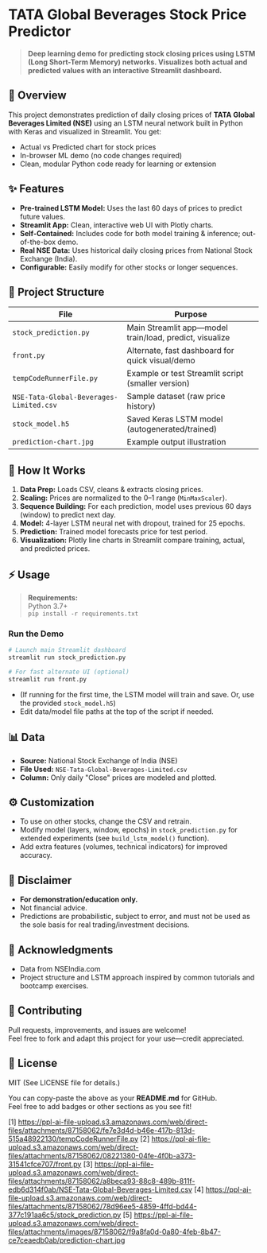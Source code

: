 
# TATA Global Beverages Stock Price Predictor

> **Deep learning demo for predicting stock closing prices using LSTM (Long Short-Term Memory) networks. Visualizes both actual and predicted values with an interactive Streamlit dashboard.**

## 🚀 Overview

This project demonstrates prediction of daily closing prices of **TATA Global Beverages Limited (NSE)** using an LSTM neural network built in Python with Keras and visualized in Streamlit. You get:

- Actual vs Predicted chart for stock prices
- In-browser ML demo (no code changes required)
- Clean, modular Python code ready for learning or extension


  


## ✨ Features

- **Pre-trained LSTM Model:** Uses the last 60 days of prices to predict future values.
- **Streamlit App:** Clean, interactive web UI with Plotly charts.
- **Self-Contained:** Includes code for both model training & inference; out-of-the-box demo.
- **Real NSE Data:** Uses historical daily closing prices from National Stock Exchange (India).
- **Configurable:** Easily modify for other stocks or longer sequences.

## 📂 Project Structure

| File                              | Purpose                                                   |
|------------------------------------|-----------------------------------------------------------|
| `stock_prediction.py`              | Main Streamlit app—model train/load, predict, visualize   |
| `front.py`                        | Alternate, fast dashboard for quick visual/demo           |
| `tempCodeRunnerFile.py`           | Example or test Streamlit script (smaller version)        |
| `NSE-Tata-Global-Beverages-Limited.csv` | Sample dataset (raw price history)                |
| `stock_model.h5`                   | Saved Keras LSTM model (autogenerated/trained)            |
| `prediction-chart.jpg`             | Example output illustration                               |

## 🧠 How It Works

1. **Data Prep:** Loads CSV, cleans & extracts closing prices.
2. **Scaling:** Prices are normalized to the 0–1 range (`MinMaxScaler`).
3. **Sequence Building:** For each prediction, model uses previous 60 days (window) to predict next day.
4. **Model:** 4-layer LSTM neural net with dropout, trained for 25 epochs.
5. **Prediction:** Trained model forecasts price for test period.
6. **Visualization:** Plotly line charts in Streamlit compare training, actual, and predicted prices.

## ⚡️ Usage

> **Requirements:**  
> Python 3.7+  
> `pip install -r requirements.txt`

### Run the Demo

```bash
# Launch main Streamlit dashboard
streamlit run stock_prediction.py

# For fast alternate UI (optional)
streamlit run front.py
```

- (If running for the first time, the LSTM model will train and save. Or, use the provided `stock_model.h5`)
- Edit data/model file paths at the top of the script if needed.

## 📊 Data

- **Source:** National Stock Exchange of India (NSE)
- **File Used:** `NSE-Tata-Global-Beverages-Limited.csv`
- **Column:** Only daily "Close" prices are modeled and plotted.

## ⚙️ Customization

- To use on other stocks, change the CSV and retrain.
- Modify model (layers, window, epochs) in `stock_prediction.py` for extended experiments (see `build_lstm_model()` function).
- Add extra features (volumes, technical indicators) for improved accuracy.

## 📢 Disclaimer

- **For demonstration/education only.**  
- Not financial advice.  
- Predictions are probabilistic, subject to error, and must not be used as the sole basis for real trading/investment decisions.

## 🙏 Acknowledgments

- Data from NSEIndia.com
- Project structure and LSTM approach inspired by common tutorials and bootcamp exercises.

## 🎉 Contributing

Pull requests, improvements, and issues are welcome!  
Feel free to fork and adapt this project for your use—credit appreciated.

## 📝 License

MIT (See LICENSE file for details.)

You can copy-paste the above as your **README.md** for GitHub.  
Feel free to add badges or other sections as you see fit!

[1] https://ppl-ai-file-upload.s3.amazonaws.com/web/direct-files/attachments/87158062/fe7e3d4d-b46e-417b-813d-515a48922130/tempCodeRunnerFile.py
[2] https://ppl-ai-file-upload.s3.amazonaws.com/web/direct-files/attachments/87158062/08221380-04fe-4f0b-a373-31541cfce707/front.py
[3] https://ppl-ai-file-upload.s3.amazonaws.com/web/direct-files/attachments/87158062/a8beca93-88c8-489b-811f-edb6d314f0ab/NSE-Tata-Global-Beverages-Limited.csv
[4] https://ppl-ai-file-upload.s3.amazonaws.com/web/direct-files/attachments/87158062/78d96ee5-4859-4ffd-bd44-377c191aa6c5/stock_prediction.py
[5] https://ppl-ai-file-upload.s3.amazonaws.com/web/direct-files/attachments/images/87158062/f9a8fa0d-0a80-4feb-8b47-ce7ceaedb0ab/prediction-chart.jpg
